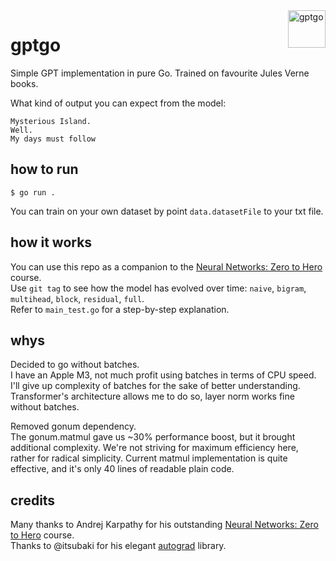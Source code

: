 <img src="https://github.com/minds.md/minds.md/raw/main/docs/go.svg" alt="gptgo" title="gptgo" align="right" height="60" />

# gptgo
Simple GPT implementation in pure Go. Trained on favourite Jules Verne books.  

What kind of output you can expect from the model:  
```
Mysterious Island.
Well.
My days must follow
```

## how to run
```shell
$ go run .
```

You can train on your own dataset by point `data.datasetFile` to your txt file.  

## how it works
You can use this repo as a companion to the [Neural Networks: Zero to Hero](https://karpathy.ai/zero-to-hero.html) course.  
Use `git tag` to see how the model has evolved over time: `naive`, `bigram`, `multihead`, `block`, `residual`, `full`.  
Refer to `main_test.go` for a step-by-step explanation.

## whys
Decided to go without batches.  
I have an  Apple M3, not much profit using batches in terms of CPU speed. I'll give up complexity of batches for the sake of better understanding. Transformer's architecture allows me to do so, layer norm works fine without batches.  

Removed gonum dependency.  
The gonum.matmul gave us ~30% performance boost, but it brought additional complexity. We're not striving for maximum efficiency here, rather for radical simplicity. Current matmul implementation is quite effective, and it's only 40 lines of readable plain code.  

## credits
Many thanks to Andrej Karpathy for his outstanding [Neural Networks: Zero to Hero](https://karpathy.ai/zero-to-hero.html) course.  
Thanks to @itsubaki for his elegant [autograd](https://github.com/itsubaki/autograd) library.